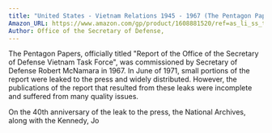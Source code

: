 ```yaml
---
title: "United States - Vietnam Relations 1945 - 1967 (The Pentagon Papers) (Volume 7)"
Amazon_URL: https://www.amazon.com/gp/product/1608881520/ref=as_li_ss_tl?ie=UTF8&linkCode=ll1&tag=internetbo00a-20
Author: Office of the Secretary of Defense,
---
```

The Pentagon Papers, officially titled "Report of the Office of the Secretary of Defense Vietnam Task Force", was commissioned by Secretary of Defense Robert McNamara in 1967. In June of 1971, small portions of the report were leaked to the press and widely distributed. However, the publications of the report that resulted from these leaks were incomplete and suffered from many quality issues.<p>

On the 40th anniversary of the leak to the press, the National Archives, along with the Kennedy, Jo